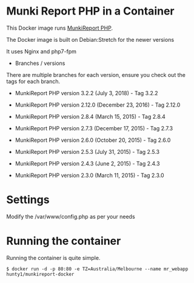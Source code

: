Munki Report PHP in a Container
=============

This Docker image runs [MunkiReport PHP](https://github.com/munkireport/munkireport-php).

The Docker image is built on Debian:Stretch for the newer versions

It uses Nginx and php7-fpm

* Branches / versions

There are multiple branches for each version, ensure you check out the tags for each branch.


- MunkiReport PHP version 3.2.2 (July 3, 2018) - Tag 3.2.2 

- MunkiReport PHP version 2.12.0 (December 23, 2016) - Tag 2.12.0 

- MunkiReport PHP version 2.8.4 (March 15, 2015) - Tag 2.8.4

- MunkiReport PHP version 2.7.3 (December 17, 2015) - Tag 2.7.3

- MunkiReport PHP version 2.6.0 (October 20, 2015) - Tag 2.6.0

- MunkiReport PHP version 2.5.3 (July 31, 2015) - Tag 2.5.3

- MunkiReport PHP version 2.4.3 (June 2, 2015) - Tag 2.4.3

- MunkiReport PHP version 2.3.0 (March 11, 2015) - Tag 2.3.0


# Settings

Modify the /var/www/config.php as per your needs

# Running the container

Running the container is quite simple.

```
$ docker run -d -p 80:80 -e TZ=Australia/Melbourne --name mr_webapp hunty1/munkireport-docker
```
